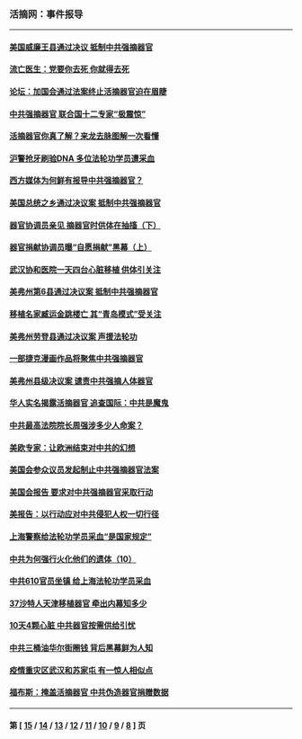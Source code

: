 ### 活摘网：事件报导
---
#### [美国威廉王县通过决议 抵制中共强摘器官](../../pages/nf5877/n13056521.md?07100430) 
#### [流亡医生：党要你去死 你就得去死](../../pages/nf5877/n13052835.md?07100430) 
#### [论坛：加国会通过法案终止活摘器官迫在眉睫](../../pages/nf5877/n13029839.md?07100430) 
#### [中共强摘器官 联合国十二专家“极震惊”](../../pages/nf5877/n13024313.md?07100430) 
#### [活摘器官你真了解？来龙去脉图解一次看懂](../../pages/nf5877/n13013820.md?07100430) 
#### [沪警抢牙刷验DNA 多位法轮功学员遭采血](../../pages/nf5877/n12969218.md?07100430) 
#### [西方媒体为何鲜有报导中共强摘器官？](../../pages/nf5877/n12932034.md?07100430) 
#### [美国总统之乡通过决议案 抵制中共强摘器官](../../pages/nf5877/n12908242.md?07100430) 
#### [器官协调员亲见 摘器官时供体在抽搐（下）](../../pages/nf5877/n12898622.md?07100430) 
#### [器官捐献协调员曝“自愿捐献”黑幕（上）](../../pages/nf5877/n12878830.md?07100430) 
#### [武汉协和医院一天四台心脏移植 供体引关注](../../pages/nf5877/n12863175.md?07100430) 
#### [美弗州第6县通过决议案 抵制中共强摘器官](../../pages/nf5877/n12805218.md?07100430) 
#### [移植名家臧运金跳楼亡 其“青岛模式”受关注](../../pages/nf5877/n12803746.md?07100430) 
#### [美弗州劳登县通过决议案 声援法轮功](../../pages/nf5877/n12785715.md?07100430) 
#### [一部捷克漫画作品将聚焦中共强摘器官](../../pages/nf5877/n12785954.md?07100430) 
#### [美弗州县级决议案 谴责中共强摘人体器官](../../pages/nf5877/n12721290.md?07100430) 
#### [华人实名揭露活摘器官 追查国际：中共是魔鬼](../../pages/nf5877/n12691724.md?07100430) 
#### [中共最高法院院长周强涉多少人命案？](../../pages/nf5877/n12678074.md?07100430) 
#### [美欧专家：让欧洲结束对中共的幻想](../../pages/nf5877/n12652921.md?07100430) 
#### [美国会参众议员发起制止中共强摘器官法案](../../pages/nf5877/n12627668.md?07100430) 
#### [美国会报告 要求对中共强摘器官采取行动](../../pages/nf5877/n12448233.md?07100430) 
#### [美报告：以行动应对中共侵犯人权一切行径](../../pages/nf5877/n12443204.md?07100430) 
#### [上海警察给法轮功学员采血“是国家规定”](../../pages/nf5877/n12371027.md?07100430) 
#### [中共为何强行火化他们的遗体（10）](../../pages/nf5877/n12352363.md?07100430) 
#### [中共610官员坐镇 给上海法轮功学员采血](../../pages/nf5877/n12350295.md?07100430) 
#### [37沙特人天津移植器官 牵出内幕知多少](../../pages/nf5877/n12338586.md?07100430) 
#### [10天4颗心脏 中共器官按需供给引忧](../../pages/nf5877/n12326366.md?07100430) 
#### [中共三桶油华尔街圈钱 背后黑幕鲜为人知](../../pages/nf5877/n12249199.md?07100430) 
#### [疫情重灾区武汉和苏家屯 有一惊人相似点](../../pages/nf5877/n12150824.md?07100430) 
#### [福布斯：掩盖活摘器官 中共伪造器官捐赠数据](../../pages/nf5877/n11669316.md?07100430) 

---
#### 第 [ [15](./15.md?07100430) / [14](./14.md?07100430) / [13](./13.md?07100430) / [12](./12.md?07100430) / [11](./11.md?07100430) / [10](./10.md?07100430) / [9](./9.md?07100430) / [8](./8.md?07100430) ] 页
